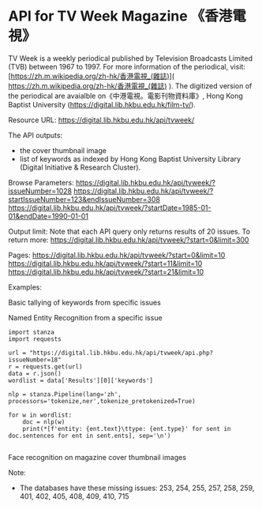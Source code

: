 # API for TV Week Magazine 《香港電視》

TV Week is a weekly periodical published by Television Broadcasts Limited (TVB) between 1967 to 1997.
For more information of the periodical, visit: [https://zh.m.wikipedia.org/zh-hk/香港電視_(雜誌)]( https://zh.m.wikipedia.org/zh-hk/香港電視_(雜誌) ).
The digitized version of the periodical are avaialble on《中港電視。電影刊物資料庫》, Hong Kong Baptist University (https://digital.lib.hkbu.edu.hk/film-tv/).


Resource URL:
https://digital.lib.hkbu.edu.hk/api/tvweek/


The API outputs:
 - the cover thumbnail image
 - list of keywords as indexed by Hong Kong Baptist University Library (Digital Initiative & Research Cluster). 


Browse Parameters:
https://digital.lib.hkbu.edu.hk/api/tvweek/?issueNumber=1028
https://digital.lib.hkbu.edu.hk/api/tvweek/?startIssueNumber=123&endIssueNumber=308
https://digital.lib.hkbu.edu.hk/api/tvweek/?startDate=1985-01-01&endDate=1990-01-01


Output limit:
Note that each API query only returns results of 20 issues. To return more:
https://digital.lib.hkbu.edu.hk/api/tvweek/?start=0&limit=300


Pages:
https://digital.lib.hkbu.edu.hk/api/tvweek/?start=0&limit=10
https://digital.lib.hkbu.edu.hk/api/tvweek/?start=11&limit=10
https://digital.lib.hkbu.edu.hk/api/tvweek/?start=21&limit=10


Examples:

Basic tallying of keywords from specific issues




Named Entity Recognition from a specific issue
```
import stanza
import requests

url = "https://digital.lib.hkbu.edu.hk/api/tvweek/api.php?issueNumber=18"
r = requests.get(url)
data = r.json()
wordlist = data['Results'][0]['keywords']

nlp = stanza.Pipeline(lang='zh', processors='tokenize,ner',tokenize_pretokenized=True)

for w in wordlist:
    doc = nlp(w)
    print(*[f'entity: {ent.text}\ttype: {ent.type}' for sent in doc.sentences for ent in sent.ents], sep='\n')
    

```



Face recognition on magazine cover thumbnail images
    
    




Note:
- The databases have these missing issues: 253, 254, 255, 257, 258, 259, 401, 402, 405, 408, 409, 410, 715

